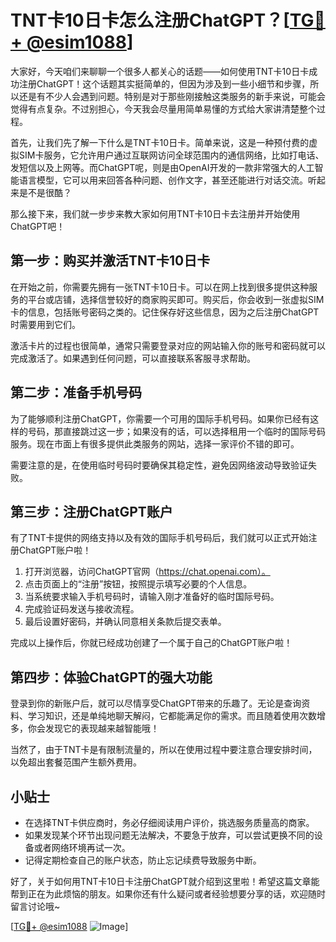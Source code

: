 # TNT卡10日卡怎么注册ChatGPT？[[TG💪+ @esim1088](https://t.me/s/esim1088)]

大家好，今天咱们来聊聊一个很多人都关心的话题——如何使用TNT卡10日卡成功注册ChatGPT！这个话题其实挺简单的，但因为涉及到一些小细节和步骤，所以还是有不少人会遇到问题。特别是对于那些刚接触这类服务的新手来说，可能会觉得有点复杂。不过别担心，今天我会尽量用简单易懂的方式给大家讲清楚整个过程。

首先，让我们先了解一下什么是TNT卡10日卡。简单来说，这是一种预付费的虚拟SIM卡服务，它允许用户通过互联网访问全球范围内的通信网络，比如打电话、发短信以及上网等。而ChatGPT呢，则是由OpenAI开发的一款非常强大的人工智能语言模型，它可以用来回答各种问题、创作文字，甚至还能进行对话交流。听起来是不是很酷？

那么接下来，我们就一步步来教大家如何用TNT卡10日卡去注册并开始使用ChatGPT吧！

## 第一步：购买并激活TNT卡10日卡

在开始之前，你需要先拥有一张TNT卡10日卡。可以在网上找到很多提供这种服务的平台或店铺，选择信誉较好的商家购买即可。购买后，你会收到一张虚拟SIM卡的信息，包括账号密码之类的。记住保存好这些信息，因为之后注册ChatGPT时需要用到它们。

激活卡片的过程也很简单，通常只需要登录对应的网站输入你的账号和密码就可以完成激活了。如果遇到任何问题，可以直接联系客服寻求帮助。

## 第二步：准备手机号码

为了能够顺利注册ChatGPT，你需要一个可用的国际手机号码。如果你已经有这样的号码，那直接跳过这一步；如果没有的话，可以选择租用一个临时的国际号码服务。现在市面上有很多提供此类服务的网站，选择一家评价不错的即可。

需要注意的是，在使用临时号码时要确保其稳定性，避免因网络波动导致验证失败。

## 第三步：注册ChatGPT账户

有了TNT卡提供的网络支持以及有效的国际手机号码后，我们就可以正式开始注册ChatGPT账户啦！

1. 打开浏览器，访问ChatGPT官网（https://chat.openai.com）。
2. 点击页面上的“注册”按钮，按照提示填写必要的个人信息。
3. 当系统要求输入手机号码时，请输入刚才准备好的临时国际号码。
4. 完成验证码发送与接收流程。
5. 最后设置好密码，并确认同意相关条款后提交表单。

完成以上操作后，你就已经成功创建了一个属于自己的ChatGPT账户啦！

## 第四步：体验ChatGPT的强大功能

登录到你的新账户后，就可以尽情享受ChatGPT带来的乐趣了。无论是查询资料、学习知识，还是单纯地聊天解闷，它都能满足你的需求。而且随着使用次数增多，你会发现它的表现越来越智能哦！

当然了，由于TNT卡是有限制流量的，所以在使用过程中要注意合理安排时间，以免超出套餐范围产生额外费用。

## 小贴士

- 在选择TNT卡供应商时，务必仔细阅读用户评价，挑选服务质量高的商家。
- 如果发现某个环节出现问题无法解决，不要急于放弃，可以尝试更换不同的设备或者网络环境再试一次。
- 记得定期检查自己的账户状态，防止忘记续费导致服务中断。

好了，关于如何用TNT卡10日卡注册ChatGPT就介绍到这里啦！希望这篇文章能帮到正在为此烦恼的朋友。如果你还有什么疑问或者经验想要分享的话，欢迎随时留言讨论哦~

[[TG💪+ @esim1088](https://t.me/s/esim1088) ![Image](https://i.postimg.cc/4NQfJmqS/Snipaste-2025-05-13-00-14-12.png)]